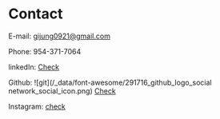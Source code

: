 # Contact

E-mail: gijung0921@gmail.com 

Phone: 954-371-7064

linkedIn: [Check](https://www.linkedin.com/in/gijung-lee-641027222/)

Github: 
![git](/_data/font-awesome/291716_github_logo_social network_social_icon.png) 
[Check](https://github.com/GijungLee/)

Instagram: [check](https://www.instagram.com/gijung0921/)
